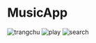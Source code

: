 # MusicApp

![trangchu](https://github.com/TranDat9/MusicApp/assets/92259100/00022dd2-5ce5-4d7c-8464-29fb803281db)
![play](https://github.com/TranDat9/MusicApp/assets/92259100/971c6d4b-4347-4f7f-9bf7-6fdf97caee4d)
![search](https://github.com/TranDat9/MusicApp/assets/92259100/7b9f3c0a-3f3a-4fea-8080-e8f50803b036)







